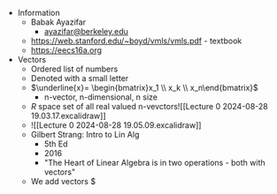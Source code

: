 - Information
	- Babak Ayazifar
		- ayazifar@berkeley.edu
	- https://web.stanford.edu/~boyd/vmls/vmls.pdf - textbook
	- https://eecs16a.org
- Vectors
	- Ordered list of numbers
	- Denoted with a small letter
	- $\underline{x}= \begin{bmatrix}x_1 \\ x_k \\ x_n\end{bmatrix}$
		- n-vector, n-dimensional, n size
	- $R$ space set of all real valued n-vevctors![[Lecture 0 2024-08-28 19.03.17.excalidraw]]
	- ![[Lecture 0 2024-08-28 19.05.09.excalidraw]]
	- Gilbert Strang: Intro to Lin Alg
		- 5th Ed
		- 2016
		- "The Heart of Linear Algebra is in two operations - both with vectors"
	- We add vectors $
